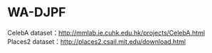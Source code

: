 # WA-DJPF


CelebA dataset：http://mmlab.ie.cuhk.edu.hk/projects/CelebA.html<br>
Places2 dataset：http://places2.csail.mit.edu/download.html
